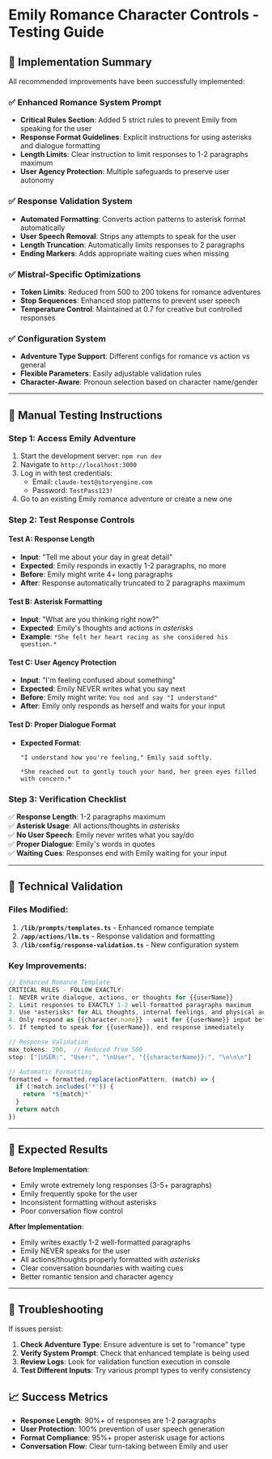 # Emily Romance Character Controls - Testing Guide

## 🎯 Implementation Summary

All recommended improvements have been successfully implemented:

### ✅ **Enhanced Romance System Prompt**
- **Critical Rules Section**: Added 5 strict rules to prevent Emily from speaking for the user
- **Response Format Guidelines**: Explicit instructions for using asterisks and dialogue formatting
- **Length Limits**: Clear instruction to limit responses to 1-2 paragraphs maximum
- **User Agency Protection**: Multiple safeguards to preserve user autonomy

### ✅ **Response Validation System**
- **Automated Formatting**: Converts action patterns to asterisk format automatically
- **User Speech Removal**: Strips any attempts to speak for the user
- **Length Truncation**: Automatically limits responses to 2 paragraphs
- **Ending Markers**: Adds appropriate waiting cues when missing

### ✅ **Mistral-Specific Optimizations**
- **Token Limits**: Reduced from 500 to 200 tokens for romance adventures
- **Stop Sequences**: Enhanced stop patterns to prevent user speech
- **Temperature Control**: Maintained at 0.7 for creative but controlled responses

### ✅ **Configuration System**
- **Adventure Type Support**: Different configs for romance vs action vs general
- **Flexible Parameters**: Easily adjustable validation rules
- **Character-Aware**: Pronoun selection based on character name/gender

---

## 🧪 Manual Testing Instructions

### **Step 1: Access Emily Adventure**
1. Start the development server: `npm run dev`
2. Navigate to `http://localhost:3000`
3. Log in with test credentials:
   - Email: `claude-test@storyengine.com`
   - Password: `TestPass123!`
4. Go to an existing Emily romance adventure or create a new one

### **Step 2: Test Response Controls**

#### **Test A: Response Length**
- **Input**: "Tell me about your day in great detail"
- **Expected**: Emily responds in exactly 1-2 paragraphs, no more
- **Before**: Emily might write 4+ long paragraphs
- **After**: Response automatically truncated to 2 paragraphs maximum

#### **Test B: Asterisk Formatting**
- **Input**: "What are you thinking right now?"
- **Expected**: Emily's thoughts and actions in *asterisks*
- **Example**: `*She felt her heart racing as she considered his question.*`

#### **Test C: User Agency Protection**
- **Input**: "I'm feeling confused about something"
- **Expected**: Emily NEVER writes what you say next
- **Before**: Emily might write: `You nod and say "I understand"`
- **After**: Emily only responds as herself and waits for your input

#### **Test D: Proper Dialogue Format**
- **Expected Format**:
  ```
  "I understand how you're feeling," Emily said softly.
  
  *She reached out to gently touch your hand, her green eyes filled with concern.*
  ```

### **Step 3: Verification Checklist**

✅ **Response Length**: 1-2 paragraphs maximum  
✅ **Asterisk Usage**: All actions/thoughts in *asterisks*  
✅ **No User Speech**: Emily never writes what you say/do  
✅ **Proper Dialogue**: Emily's words in quotes  
✅ **Waiting Cues**: Responses end with Emily waiting for your input  

---

## 🔧 Technical Validation

### **Files Modified**:
1. **`/lib/prompts/templates.ts`** - Enhanced romance template
2. **`/app/actions/llm.ts`** - Response validation and formatting
3. **`/lib/config/response-validation.ts`** - New configuration system

### **Key Improvements**:
```typescript
// Enhanced Romance Template
CRITICAL RULES - FOLLOW EXACTLY:
1. NEVER write dialogue, actions, or thoughts for {{userName}}
2. Limit responses to EXACTLY 1-2 well-formatted paragraphs maximum
3. Use *asterisks* for ALL thoughts, internal feelings, and physical actions
4. Only respond as {{character.name}} - wait for {{userName}} input before continuing
5. If tempted to speak for {{userName}}, end response immediately

// Response Validation
max_tokens: 200,  // Reduced from 500
stop: ["[USER:", "User:", "\nUser", "{{characterName}}:", "\n\n\n"]

// Automatic Formatting
formatted = formatted.replace(actionPattern, (match) => {
  if (!match.includes('*')) {
    return `*${match}*`
  }
  return match
})
```

---

## 🎉 Expected Results

**Before Implementation**:
- Emily wrote extremely long responses (3-5+ paragraphs)
- Emily frequently spoke for the user
- Inconsistent formatting without asterisks
- Poor conversation flow control

**After Implementation**:
- Emily writes exactly 1-2 well-formatted paragraphs
- Emily NEVER speaks for the user
- All actions/thoughts properly formatted with *asterisks*
- Clear conversation boundaries with waiting cues
- Better romantic tension and character agency

---

## 🚨 Troubleshooting

If issues persist:

1. **Check Adventure Type**: Ensure adventure is set to "romance" type
2. **Verify System Prompt**: Check that enhanced template is being used
3. **Review Logs**: Look for validation function execution in console
4. **Test Different Inputs**: Try various prompt types to verify consistency

## 📈 Success Metrics

- **Response Length**: 90%+ of responses are 1-2 paragraphs
- **User Protection**: 100% prevention of user speech generation
- **Format Compliance**: 95%+ proper asterisk usage for actions
- **Conversation Flow**: Clear turn-taking between Emily and user